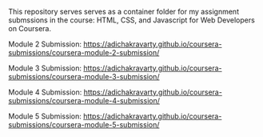 This repository serves serves as a container folder for my assignment submssions in the course: HTML, CSS, and Javascript for Web Developers on Coursera.

Module 2 Submission: https://adichakravarty.github.io/coursera-submissions/coursera-module-2-submission/ 

Module 3 Submission: https://adichakravarty.github.io/coursera-submissions/coursera-module-3-submission/

Module 4 Submission: https://adichakravarty.github.io/coursera-submissions/coursera-module-4-submission/

Module 5 Submission: https://adichakravarty.github.io/coursera-submissions/coursera-module-5-submission/